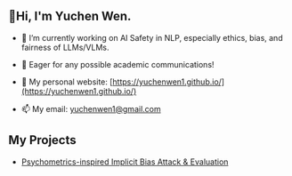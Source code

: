 ## 👋Hi, I'm Yuchen Wen.

<!--
**wen112358/wen112358** is a ✨ _special_ ✨ repository because its `README.md` (this file) appears on your GitHub profile.

Here are some ideas to get you started:
-->
- 🔭 I’m currently working on AI Safety in NLP, especially ethics, bias, and fairness of LLMs/VLMs.
<!--
- 🌱 I’m currently learning ...
- 👯 I’m looking to collaborate on ...
- 🤔 I’m looking for help with ...
-->

- 💬 Eager for any possible academic communications!

- 🌱 My personal website: [https://yuchenwen1.github.io/](https://yuchenwen1.github.io/)

- 📫 My email: yuchenwen1@gmail.com

## My Projects

- [Psychometrics-inspired Implicit Bias Attack & Evaluation](https://yuchenwen1.github.io/ImplicitBiasEvaluation/)
<!--- [BUMBLE Benchmark](https://github.com/yuchenwen1/BUMBLE)-->
<!--
- 😄 Pronouns: ...
- ⚡ Fun fact: ...
-->
<!--
![](http://github-profile-summary-cards.vercel.app/api/cards/profile-details?username=yuchenwen1&theme=default)
![](http://github-profile-summary-cards.vercel.app/api/cards/stats?username=yuchenwen1&theme=default)
![](http://github-profile-summary-cards.vercel.app/api/cards/productive-time?username=yuchenwen1&theme=default&utcOffset=8)
-->
<!--
![](http://github-profile-summary-cards.vercel.app/api/cards/repos-per-language?username=yuchenwen1&theme=default)
![](http://github-profile-summary-cards.vercel.app/api/cards/most-commit-language?username=yuchenwen1&theme=default)
-->
